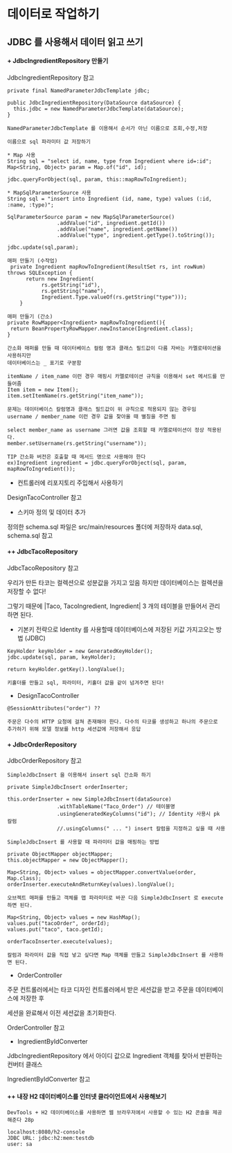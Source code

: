 # 데이터로 작업하기

## JDBC 를 사용해서 데이터 읽고 쓰기

#### + JdbcIngredientRepository 만들기

JdbcIngredientRepository 참고

```
private final NamedParameterJdbcTemplate jdbc;

public JdbcIngredientRepository(DataSource dataSource) {
  this.jdbc = new NamedParameterJdbcTemplate(dataSource);
}

NamedParameterJdbcTemplate 를 이용해서 순서가 아닌 이름으로 조회,수정,저장 
```
```
이름으로 sql 파라미터 값 저장하기

* Map 사용
String sql = "select id, name, type from Ingredient where id=:id";
Map<String, Object> param = Map.of("id", id);

jdbc.queryForObject(sql, param, this::mapRowToIngredient);

* MapSqlParameterSource 사용
String sql = "insert into Ingredient (id, name, type) values (:id, :name, :type)";

SqlParameterSource param = new MapSqlParameterSource()
                .addValue("id", ingredient.getId())
                .addValue("name", ingredient.getName())
                .addValue("type", ingredient.getType().toString());

jdbc.update(sql,param);
```
```
매퍼 만들기 (수작업)
 private Ingredient mapRowToIngredient(ResultSet rs, int rowNum) throws SQLException {
      return new Ingredient(
           rs.getString("id"),
           rs.getString("name"),
           Ingredient.Type.valueOf(rs.getString("type")));
    }

매퍼 만들기 (간소)
private RowMapper<Ingredient> mapRowToIngredient(){
 return BeanPropertyRowMapper.newInstance(Ingredient.class);
}

간소화 매퍼를 만들 때 데이터베이스 컬럼 명과 클래스 필드값이 다름 자바는 카멜로테이션을 사용하지만 
데이터베이스는 _ 표기로 구분함

itemName / item_name 이런 경우 매핑시 카멜로테이션 규칙을 이용해서 set 메서드를 만들어줌
Item item = new Item();
item.setItemName(rs.getString("item_name"));

문제는 데이터베이스 칼럼명과 클래스 필드값이 위 규칙으로 적용되지 않는 경우임
username / member_name 이런 경우 값을 찾아올 때 별칭을 주면 됨

select member_name as username 그러면 값을 조회할 때 카멜로테이션이 정상 적용된다.
member.setUsername(rs.getString("username")); 

TIP 간소화 버전은 호출할 때 메서드 명으로 사용해야 한다
ex)Ingredient ingredient = jdbc.queryForObject(sql, param, mapRowToIngredient());
```

* 컨트롤러에 리포지토리 주입해서 사용하기

DesignTacoController 참고

* 스키마 정의 및 데이터 추가

정의한 schema.sql 파일은 src/main/resources 폴더에 저장하자 data.sql, schema.sql 참고

#### ++ JdbcTacoRepository

JdbcTacoRepository 참고

우리가 만든 타코는 컬렉션으로 성분값을 가지고 있음 하지만 데이터베이스는 컬렉션을 저장할 수 없다!

그렇기 때문에 |Taco, TacoIngredient, Ingredient| 3 개의 테이블을 만들어서 관리하면 된다.

* 기본키 전략으로 Identity 를 사용할때 데이터베이스에 저장된 키값 가지고오는 방법 (JDBC)
```
KeyHolder keyHolder = new GeneratedKeyHolder();
jdbc.update(sql, param, keyHolder);

return keyHolder.getKey().longValue();

키홀더를 만들고 sql, 파라미터, 키홀더 값을 같이 넘겨주면 된다!
```

* DesignTacoController 
```
@SessionAttributes("order") ??

주문은 다수의 HTTP 요청에 걸쳐 존재해야 한다. 다수의 타코를 생성하고 하나의 주문으로
추가하기 위해 모델 정보를 http 세션값에 저장해서 응답
```

#### + JdbcOrderRepository

JdbcOrderRepository 참고

```
SimpleJdbcInsert 을 이용해서 insert sql 간소화 하기

private SimpleJdbcInsert orderInserter;

this.orderInserter = new SimpleJdbcInsert(dataSource)
                .withTableName("Taco_Order") // 테이블명
                .usingGeneratedKeyColumns("id"); // Identity 사용시 pk 칼럼
                //.usingColumns(" ... ") insert 칼럼을 지정하고 싶을 때 사용
```
```
SimpleJdbcInsert 를 사용할 때 파라미터 값을 매핑하는 방법

private ObjectMapper objectMapper;
this.objectMapper = new ObjectMapper();

Map<String, Object> values = objectMapper.convertValue(order, Map.class);
orderInserter.executeAndReturnKey(values).longValue();

오브젝트 매퍼를 만들고 객체를 맵 파라미터로 바꾼 다음 SimpleJdbcInsert 로 execute 하면 된다.

Map<String, Object> values = new HashMap();
values.put("tacoOrder", orderId);
values.put("taco", taco.getId);

orderTacoInserter.execute(values);

칼럼과 파라미터 값을 직접 넣고 싶다면 Map 객체를 만들고 SimpleJdbcInsert 를 사용하면 된다.
```

* OrderController

주문 컨트롤러에서는 타코 디자인 컨트롤러에서 받은 세션값을 받고 주문을 데이터베이스에 저장한 후

세션을 완료해서 이전 세션값을 초기화한다.

OrderController 참고 

* IngredientByIdConverter

JdbcIngredientRepository 에서 아이디 값으로 Ingredient 객체를 찾아서 반환하는 컨버터 클래스 

IngredientByIdConverter 참고

#### ++ 내장 H2 데이터베이스를 인터넷 클라이언트에서 사용해보기
```
DevTools + H2 데이터베이스를 사용하면 웹 브라우저에서 사용할 수 있는 H2 콘솔을 제공해준다 28p

localhost:8080/h2-console 
JDBC URL: jdbc:h2:mem:testdb
user: sa
```
